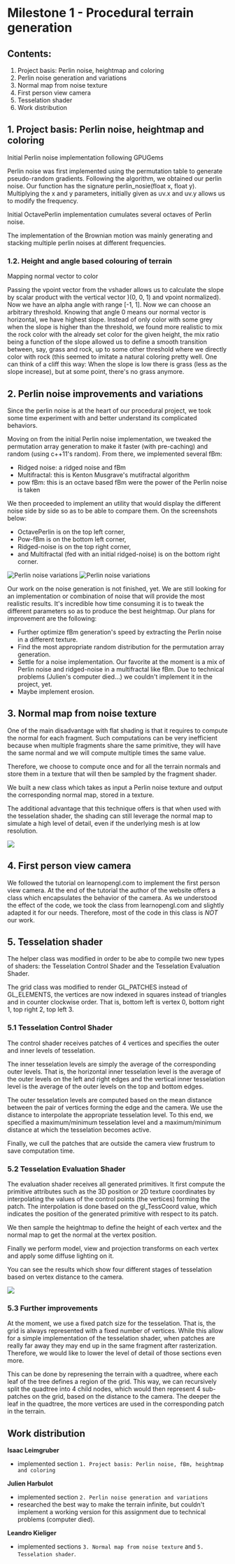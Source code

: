 # Milestone 1 - Procedural terrain generation

## Contents:

1. Project basis: Perlin noise, heightmap and coloring
2. Perlin noise generation and variations
3. Normal map from noise texture
4. First person view camera
5. Tesselation shader
6. Work distribution

## 1. Project basis: Perlin noise, heightmap and coloring

Initial Perlin noise implementation following GPUGems

Perlin noise was first implemented using the permutation table to generate pseudo-random gradients. Following the algorithm, we obtained our perlin noise. Our function has the signature perlin_nosie(float x, float y). Multiplying the x and y parameters, initially given   as uv.x and uv.y allows us to modify the frequency.

Initial OctavePerlin implementation cumulates several octaves of Perlin noise.

The implementation of the Brownian motion was mainly generating and stacking multiple perlin noises at different frequencies.

### 1.2. Height and angle based colouring of terrain

Mapping normal vector to color

Passing the vpoint vector from the vshader allows us to calculate the slope by scalar product with the vertical vector )(0, 0, 1) and vpoint normalized). Now we have an alpha angle with range [-1, 1]. Now we can choose an arbitrary threshold. Knowing that angle 0     means our normal vector is horizontal, we have highest slope. Instead of only color with some grey when the slope is higher than the threshold, we found more realistic to mix the rock color with the already set color for the given height, the mix ratio being a function of the slope allowed us to define a smooth transition between, say, grass and rock, up to some other threshold where we directly color with rock (this seemed to imitate a natural coloring pretty well. One can think of a cliff this way: When the slope is low there is grass (less as the slope increase), but at some point, there's no grass anymore.


## 2. Perlin noise improvements and variations
Since the perlin noise is at the heart of our procedural project, we took some time experiment with and better understand its complicated behaviors.

Moving on from the initial Perlin noise implementation, we tweaked the permutation array generation to make it faster (with pre-caching) and random (using c++11's random). From there, we implemented several fBm:

- Ridged noise: a ridged noise and fBm
- Multifractal: this is Kenton Musgrave's mutifractal algorithm
- pow fBm: this is an octave based fBm were the power of the Perlin noise is taken

We then proceeded to implement an utility that would display the different noise side by side so as to be able to compare them.
On the screenshots below: 

- OctavePerlin is on the top left corner,
- Pow-fBm is on the bottom left corner, 
- Ridged-noise is on the top right corner,
- and Multifractal (fed with an initial ridged-noise) is on the bottom right corner.

<img src="https://lkieliger.ch/docs/pictures/cgx/terrainCompil1.jpg" alt="Perlin noise variations" />

<img src="https://lkieliger.ch/docs/pictures/cgx/terrainCompil2.jpg"  alt="Perlin noise variations" />

Our work on the noise generation is not finished, yet. We are still looking for an implementation or combination of noise that will provide the most realistic results. It's incredible how time consuming it is to tweak the different parameters so as to produce the best heightmap. Our plans for improvement are the following:

- Further optimize fBm generation's speed by extracting the Perlin noise in a different texture.
- Find the most appropriate random distribution for the permutation array generation.
- Settle for a noise implementation. Our favorite at the moment is a mix of Perlin noise and ridged-noise in a multifractal like fBm. Due to technical problems (Julien's computer died...) we couldn't implement it in the project, yet.
- Maybe implement erosion.

## 3. Normal map from noise texture
One of the main disadvantage with flat shading is that it requires to compute the normal for each fragment.
Such computations can be very inefficient because when multiple fragments share the same primitive, they will
have the same normal and we will compute multiple times the same value.

Therefore, we choose to compute once and for all the terrain normals and store them in a texture that will
then be sampled by the fragment shader.

We built a new class which takes as input a Perlin noise texture and output the corresponding normal map, 
stored in a texture.

The additional advantage that this technique offers is that when used with the tesselation shader, the shading 
can still leverage the normal map to simulate a high level of detail, even if the underlying mesh is at low
resolution.

<img src="https://lkieliger.ch/docs/pictures/cgx/normalMapCompil.png">

## 4. First person view camera
We followed the tutorial on learnopengl.com to implement the first person view camera. At the end of the 
tutorial the author of the website offers a class which encapsulates the behavior of the camera. As we
understood the effect of the code, we took the class from learnopengl.com and slightly adapted it for our
needs. Therefore, most of the code in this class is *NOT* our work.

## 5. Tesselation shader
The helper class was modified in order to be abe to compile two new types of shaders: the Tesselation 
Control Shader and the Tesselation Evaluation Shader.

The grid class was modified to render GL_PATCHES instead of GL_ELEMENTS, the vertices are now indexed
in squares instead of triangles and in counter clockwise order. That is, bottom left is vertex 0, 
bottom right 1, top right 2, top left 3.

### 5.1 Tesselation Control Shader
The control shader receives patches of 4 vertices and specifies the outer and inner levels of tesselation.

The inner tesselation levels are simply the average of the corresponding outer levels. That is, the horizontal 
inner tesselation level is the average of the outer levels on the left and right edges and the vertical inner
tesselation level is the average of the outer levels on the top and bottom edges.

The outer tesselation levels are computed based on the mean distance between the pair of vertices forming the edge and the camera.
We use the distance to interpolate the appropriate tesselation level.
To this end, we specified a maximum/minimum tesselation level and a maximum/minimum distance at which the tesselation
becomes active.

Finally, we cull the patches that are outside the camera view frustrum to save computation time.
 
### 5.2 Tesselation Evaluation Shader
The evaluation shader receives all generated primitives. It first compute the primitive attributes such as
the 3D position or 2D texture coordinates by interpolating the values of the control points (the vertices)
forming the patch. The interpolation is done based on the gl_TessCoord value, which indicates the position of the generated primitive with respect to its patch.

We then sample the heightmap to define the height of each vertex and the normal map to get the normal at the
vertex position.

Finally we perform model, view and projection transforms on each vertex and apply some diffuse lighting on it.

You can see the results which show four different stages of tesselation based on vertex distance to the camera.

<img src="https://lkieliger.ch/docs/pictures/cgx/tessCompil.png">

### 5.3 Further improvements
At the moment, we use a fixed patch size for the tesselation. That is, the grid is always represented with a fixed number of vertices. While this allow for a simple implementation of the tesselation shader, when patches are really far away they may end up in the same fragment after rasterization. Therefore, we would like to lower the level of detail of those sections even more.

This can be done by represening the terrain with a quadtree, where each leaf of the tree defines a region of the grid. This way, we can recursively split the quadtree into 4 child nodes, which would then represent 4 sub-patches on the grid, based on the distance to the camera. The deeper the leaf in the quadtree, the more vertices are used in the corresponding patch in the terrain.

## Work distribution

**Isaac Leimgruber**
- implemented section `1. Project basis: Perlin noise, fBm, heightmap and coloring`

**Julien Harbulot**
- implemented section `2. Perlin noise generation and variations`
- researched the best way to make the terrain infinite, but couldn't implement a working version for this assignment due to technical problems (computer died).

**Leandro Kieliger**
- implemented sections `3. Normal map from noise texture` and `5. Tesselation shader`.
